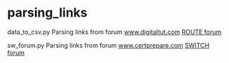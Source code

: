 # parsing_links
data_to_csv.py Parsing links from forum www.digitaltut.com <a href="https://www.digitaltut.com/share-your-route-v2-0-experience/">ROUTE forum</a><p>
sw_forum.py Parsing links from forum www.certprepare.com <a href="https://www.certprepare.com/share-your-switch-v2-0-experience/">SWITCH forum</a>

